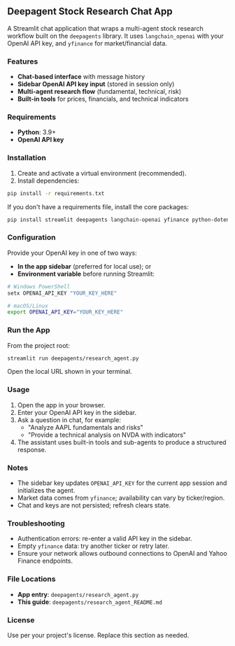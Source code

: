 ## Deepagent Stock Research Chat App

A Streamlit chat application that wraps a multi-agent stock research workflow built on the `deepagents` library. It uses `langchain_openai` with your OpenAI API key, and `yfinance` for market/financial data.

### Features
- **Chat-based interface** with message history
- **Sidebar OpenAI API key input** (stored in session only)
- **Multi-agent research flow** (fundamental, technical, risk)
- **Built-in tools** for prices, financials, and technical indicators

### Requirements
- **Python**: 3.9+
- **OpenAI API key**

### Installation
1. Create and activate a virtual environment (recommended).
2. Install dependencies:
```bash
pip install -r requirements.txt
```
If you don't have a requirements file, install the core packages:
```bash
pip install streamlit deepagents langchain-openai yfinance python-dotenv
```

### Configuration
Provide your OpenAI key in one of two ways:
- **In the app sidebar** (preferred for local use); or
- **Environment variable** before running Streamlit:
```bash
# Windows PowerShell
setx OPENAI_API_KEY "YOUR_KEY_HERE"

# macOS/Linux
export OPENAI_API_KEY="YOUR_KEY_HERE"
```

### Run the App
From the project root:
```bash
streamlit run deepagents/research_agent.py
```
Open the local URL shown in your terminal.

### Usage
1. Open the app in your browser.
2. Enter your OpenAI API key in the sidebar.
3. Ask a question in chat, for example:
   - "Analyze AAPL fundamentals and risks"
   - "Provide a technical analysis on NVDA with indicators"
4. The assistant uses built-in tools and sub-agents to produce a structured response.

### Notes
- The sidebar key updates `OPENAI_API_KEY` for the current app session and initializes the agent.
- Market data comes from `yfinance`; availability can vary by ticker/region.
- Chat and keys are not persisted; refresh clears state.

### Troubleshooting
- Authentication errors: re-enter a valid API key in the sidebar.
- Empty `yfinance` data: try another ticker or retry later.
- Ensure your network allows outbound connections to OpenAI and Yahoo Finance endpoints.

### File Locations
- **App entry**: `deepagents/research_agent.py`
- **This guide**: `deepagents/research_agent_README.md`

### License
Use per your project's license. Replace this section as needed.
